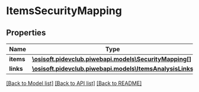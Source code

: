 # ItemsSecurityMapping

## Properties
Name | Type | Description | Notes
------------ | ------------- | ------------- | -------------
**items** | [**\osisoft.pidevclub.piwebapi.models\SecurityMapping[]**](SecurityMapping.md) |  | [optional] 
**links** | [**\osisoft.pidevclub.piwebapi.models\ItemsAnalysisLinks**](ItemsAnalysisLinks.md) |  | [optional] 

[[Back to Model list]](../README.md#documentation-for-models) [[Back to API list]](../README.md#documentation-for-api-endpoints) [[Back to README]](../README.md)


